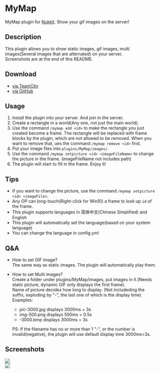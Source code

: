 # MyMap

MyMap plugin for [Nukkit](https://github.com/nukkit/nukkit). Show your gif images on the server!

## Description

This plugin allows you to show static images, gif images, multi images(Several images that are alternated) on your server.  
Screenshots are at the end of this README.

## Download
- [via TeamCity](http://mamoe.net:2333/viewType.html?buildTypeId=Mymap_Build)
- [via GitHub](https://github.com/Him188/MyMap/releases/tag/1.5)

## Usage

1. Install the plugin into your server. And join in the server.
2. Create a rectangle in a world(Any one, not just the main world).
3. Use the command `/mymap add <id>` to make the rectangle you just created become a frame. The rectangle will be replaced with frame blocks by the plugin, which are not allowed to be removed. When you want to remove that, ues the command `/mymap remove <id>` first.
4. Put your image files into `plugins/MyMap/images/`.
5. Use the command `/mymap setpicture <id> <imageFileName>` to change the picture
   in the frame. (imageFileName not includes path)
6. The plugin will start to fill in the frame. Enjoy it!

## Tips

- If you want to change the picture, use the command `/mymap setpicture <id> <imageFile>`.
- Any OP can long-touch(Right-click for Win10) a frame to look up `id` of the frame.
- This plugin supports languages in 简体中文(Chinese Simplified) and English
- This plugin will automatically set the language(based on your system language)
- You can change the language in config.yml

## Q&A

- How to set GIF image?  
  The same way as static images. The plugin will automatically play them.
- How to set Multi images?  
  Create a folder under plugins/MyMap/images, put images in it.(Needs static picture, dynamic GIF only displays the first frame).  
  Name of picture decides how long to display. (Not includeding the suffix, exploding by "-", the last one of which is the display time)  
  Examples:
  - pic-3000.jpg  displays 3000ms = 3s
  - img-500.png  displays 500ms = 0.5s
  - -3000.bmp  displays 3000ms = 3s

  PS: If the filename has no or more than 1 "-", or the number is invalid(negative), the plugin will use default display time 3000ms=3s.

## Screenshots

![](images/MyMap-GIF.gif)  
![](images/MyMap-STATIC.jpg)
